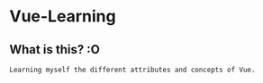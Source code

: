 # Vue-Learning

## What is this? :O
```
Learning myself the different attributes and concepts of Vue.
```
